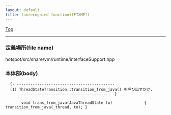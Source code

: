 ```yaml
---
layout: default
title: (unrecognied function)(FIXME!)
---
```

[Top](../index.html)

--- 
### 定義場所(file name)
hotspot/src/share/vm/runtime/interfaceSupport.hpp


### 本体部(body)
```
  {- -------------------------------------------
  (1) ThreadStateTransition::transition_from_java() を呼び出すだけ.
      ---------------------------------------- -}

	   void trans_from_java(JavaThreadState to)              { transition_from_java(_thread, to); }
	
```


